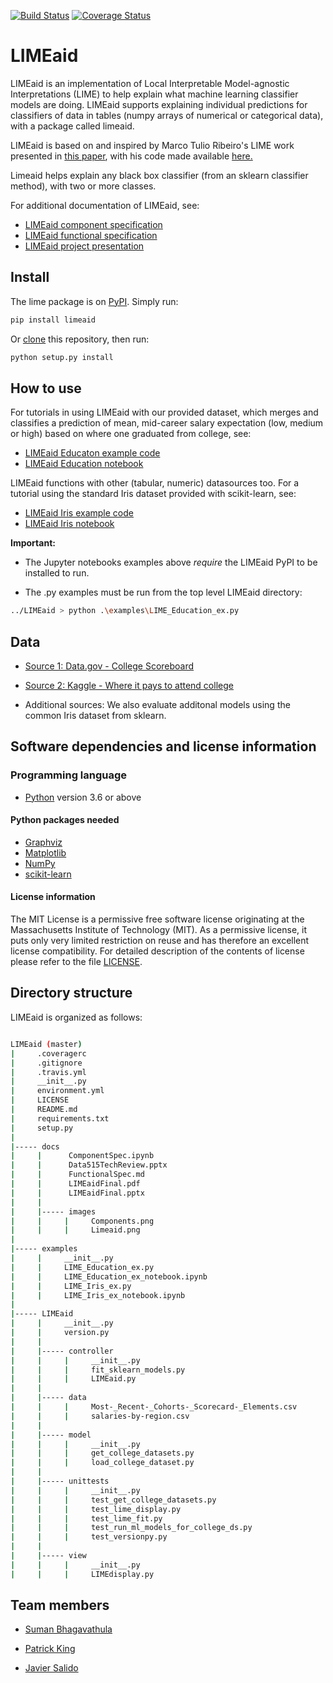 [![Build Status](https://travis-ci.org/PKing70/LIMEaid.svg?branch=master)](https://travis-ci.org/PKing70/LIMEaid)
[![Coverage Status](https://coveralls.io/repos/github/PKing70/LIMEaid/badge.svg?branch=master)](https://coveralls.io/github/PKing70/LIMEaid?branch=master)

# LIMEaid

LIMEaid is an implementation of Local Interpretable Model-agnostic Interpretations (LIME) to help explain what machine learning classifier models are doing. LIMEaid supports explaining individual predictions for classifiers of data in tables (numpy arrays of numerical or categorical data), with a package called limeaid.

LIMEaid is based on and inspired by Marco Tulio Ribeiro's LIME work presented in [this paper](https://arxiv.org/abs/1602.04938), with his code made available [here.](https://github.com/marcotcr/lime)

Limeaid helps explain any black box classifier (from an sklearn classifier method), with two or more classes.

For additional documentation of LIMEaid, see:

* [LIMEaid component specification](docs/ComponentSpec.ipynb)
* [LIMEaid functional specification](docs/FunctionalSpec.md)
* [LIMEaid project presentation](docs/LIMEaid_Final.pdf)

## Install

The lime package is on [PyPI](https://pypi.org/project/LIMEaid/). Simply run:

```sh
pip install limeaid
```

Or [clone](https://help.github.com/en/articles/cloning-a-repository) this repository, then run:

```sh
python setup.py install
```

## How to use

For tutorials in using LIMEaid with our provided dataset, which merges and classifies a prediction of mean, mid-career salary expectation (low, medium or high) based on where one graduated from college, see:

* [LIMEaid Educaton example code](examples/LIME_Education_ex.py)
* [LIMEaid Education notebook](examples/LIME_Education_ex_notebook.ipynb)

LIMEaid functions with other (tabular, numeric) datasources too. For a tutorial using the standard Iris dataset provided with scikit-learn, see:

* [LIMEaid Iris example code](examples/LIME_Iris_ex.py)
* [LIMEaid Iris notebook](examples/LIME_Iris_ex_notebook.ipynb)

__Important:__ 

* The Jupyter notebooks examples above _require_ the LIMEaid PyPI to be installed to run.

* The .py examples must be run from the top level LIMEaid directory:

```sh
../LIMEaid > python .\examples\LIME_Education_ex.py
```

## Data

- [Source 1: Data.gov - College Scoreboard](https://catalog.data.gov/dataset/college-scorecard)

- [Source 2: Kaggle - Where it pays to attend college](https://www.kaggle.com/smithashivakumar/college)

- Additional sources: We also evaluate additonal models using the common Iris dataset from sklearn.

## Software dependencies and license information

### Programming language

- [Python](https://www.python.org/downloads/) version 3.6 or above

#### Python packages needed

- [Graphviz](http://graphviz.org/)
- [Matplotlib](https://matplotlib.org/)
- [NumPy](https://www.numpy.org)
- [scikit-learn](https://scikit-learn.org)

#### License information

The MIT License is a permissive free software license originating at the Massachusetts Institute of Technology (MIT). As a permissive license, it puts only very limited restriction on reuse and has therefore an excellent license compatibility. For detailed description of the contents of license please refer to the file [LICENSE](https://github.com/PKing70/LIMEaid/blob/master/LICENSE).

## Directory structure

LIMEaid is organized as follows:

```sh

LIMEaid (master)
|     .coveragerc
|     .gitignore
|     .travis.yml
|     __init__.py
|     environment.yml
|     LICENSE
|     README.md
|     requirements.txt
|     setup.py
|
|----- docs
|     |      ComponentSpec.ipynb
|     |      Data515TechReview.pptx
|     |      FunctionalSpec.md
|     |      LIMEaidFinal.pdf
|     |      LIMEaidFinal.pptx
|     |
|     |----- images
|     |     |     Components.png
|     |     |     Limeaid.png
|
|----- examples
|     |     __init__.py
|     |     LIME_Education_ex.py
|     |     LIME_Education_ex_notebook.ipynb
|     |     LIME_Iris_ex.py
|     |     LIME_Iris_ex_notebook.ipynb
|
|----- LIMEaid
|     |     __init__.py
|     |     version.py
|     |  
|     |----- controller
|     |     |     __init__.py
|     |     |     fit_sklearn_models.py
|     |     |     LIMEaid.py
|     |
|     |----- data
|     |     |     Most-_Recent-_Cohorts-_Scorecard-_Elements.csv
|     |     |     salaries-by-region.csv
|     |
|     |----- model
|     |     |     __init__.py
|     |     |     get_college_datasets.py
|     |     |     load_college_dataset.py
|     |
|     |----- unittests
|     |     |     __init__.py
|     |     |     test_get_college_datasets.py
|     |     |     test_lime_display.py
|     |     |     test_lime_fit.py
|     |     |     test_run_ml_models_for_college_ds.py
|     |     |     test_versionpy.py
|     |
|     |----- view
|     |     |     __init__.py
|     |     |     LIMEdisplay.py
```

## Team members

* [Suman Bhagavathula](mailto:sumanbh@uw.edu)

* [Patrick King](mailto:pking70@uw.edu)

* [Javier Salido](mailto:javiers@uw.edu)
